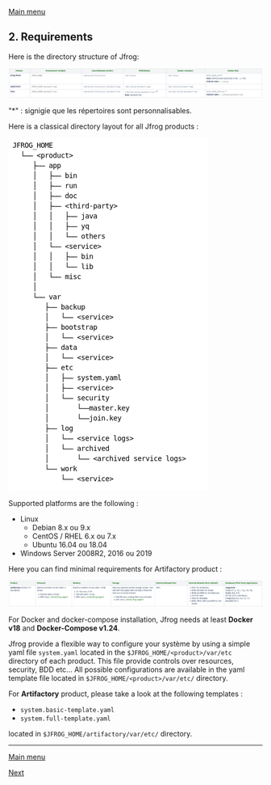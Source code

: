 [Main menu](../README.md)

## 2. Requirements

Here is the directory structure of Jfrog:

![](../pictures/directory-struct.png)

"*" : signigie que les répertoires sont personnalisables. 

Here is a classical directory layout for all Jfrog products :

![](../pictures/layout-directory.png)

Supported platforms are the following :

- Linux
  - Debian 8.x ou 9.x
  - CentOS / RHEL 6.x ou 7.x
  - Ubuntu 16.04 ou 18.04
- Windows Server 2008R2, 2016 ou 2019

Here you can find minimal requirements for Artifactory product :

![](../pictures/recommandations.png)

For Docker and docker-compose installation, Jfrog needs at least **Docker v18** and **Docker-Compose v1.24**.

Jfrog provide a flexible way to configure your système by using a simple yaml file ```system.yaml``` located in the ```$JFROG_HOME/<product>/var/etc``` directory of each product. This file provide controls over resources, security, BDD etc...
All possible configurations are available in the yaml template file located in ```$JFROG_HOME/<product>/var/etc/``` directory.

For **Artifactory** product, please take a look at the following templates :

- ```system.basic-template.yaml```
- ```system.full-template.yaml``` 

located in ```$JFROG_HOME/artifactory/var/etc/``` directory.

---------------------------------------------------------------------------------------------------------------------------------

[Main menu](../README.md)

[Next](03-Installation-version-free.md)
